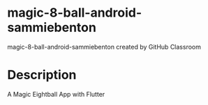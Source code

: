 # magic-8-ball-android-sammiebenton
magic-8-ball-android-sammiebenton created by GitHub Classroom
# Description
A Magic Eightball App with Flutter
